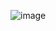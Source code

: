 ![image](https://github.com/companyakis/flutter-bootcamp-2024/assets/77589867/fb5de8da-121d-463f-acf6-6f47a72578f6)
